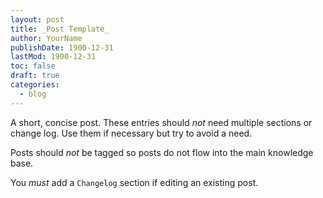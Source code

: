 ```yaml
---
layout: post
title: _Post Template_
author: YourName
publishDate: 1900-12-31
lastMod: 1900-12-31
toc: false
draft: true
categories:
  - blog
---
```


A short, concise post. These entries should *not* need multiple sections or change log. Use them if necessary but try to avoid a need.

Posts should *not* be tagged so posts do not flow into the main knowledge base.

You *must* add a `Changelog` section if editing an existing post.